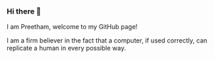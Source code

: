 ### Hi there 👋

I am Preetham, welcome to my GitHub page! 

I am a firm believer in the fact that a computer, if used correctly, can replicate a human in every possible way.
<!--
**preethampython101/preethampython101** is a ✨ _special_ ✨ repository because its `README.md` (this file) appears on your GitHub profile.

Here are some ideas to get you started:

- 🔭 I’m currently working on ...
- 🌱 I’m currently learning ...
- 👯 I’m looking to collaborate on ...
- 🤔 I’m looking for help with ...
- 💬 Ask me about ...
- 📫 How to reach me: ...
- 😄 Pronouns: ...
- ⚡ Fun fact: ...
-->
